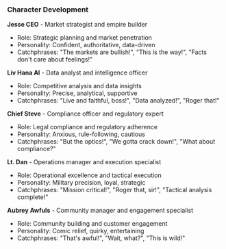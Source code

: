 ### Character Development
**Jesse CEO** - Market strategist and empire builder
- Role: Strategic planning and market penetration
- Personality: Confident, authoritative, data-driven
- Catchphrases: "The markets are bullish!", "This is the way!", "Facts don't care about feelings!"

**Liv Hana AI** - Data analyst and intelligence officer
- Role: Competitive analysis and data insights
- Personality: Precise, analytical, supportive
- Catchphrases: "Live and faithful, boss!", "Data analyzed!", "Roger that!"

**Chief Steve** - Compliance officer and regulatory expert
- Role: Legal compliance and regulatory adherence
- Personality: Anxious, rule-following, cautious
- Catchphrases: "But the optics!", "We gotta crack down!", "What about compliance?"

**Lt. Dan** - Operations manager and execution specialist
- Role: Operational excellence and tactical execution
- Personality: Military precision, loyal, strategic
- Catchphrases: "Mission critical!", "Roger that, sir!", "Tactical analysis complete!"

**Aubrey Awfuls** - Community manager and engagement specialist
- Role: Community building and customer engagement
- Personality: Comic relief, quirky, entertaining
- Catchphrases: "That's awful!", "Wait, what?", "This is wild!"
